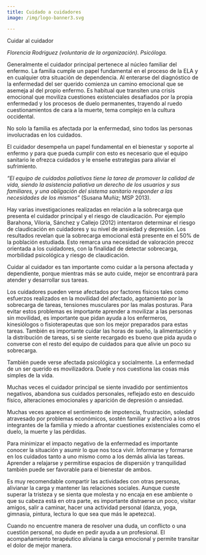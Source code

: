 ```yaml
---
title: Cuidado a cuidadores
image: /img/logo-banner3.svg

---
```


<p class="f4 b lh-title mb2 primary pt4">Cuidar al cuidador</p>

_Florencia Rodriguez (voluntaria de la organización). Psicóloga._


Generalmente el cuidador principal pertenece al núcleo familiar del enfermo. La familia cumple un papel fundamental en el proceso de la ELA y en cualquier otra situación de dependencia.  Al enterarse del diagnóstico de la enfermedad del ser querido comienza un camino emocional que se asemeja al del propio enfermo. Es habitual que transiten una crisis emocional que moviliza cuestiones existenciales desafiados por la propia enfermedad y los procesos de duelo permanentes, trayendo al ruedo cuestionamientos de cara a la muerte, tema complejo en la cultura occidental.

No solo la familia es afectada por la enfermedad, sino todos las personas involucradas en los cuidados.

El cuidador desempeña un papel fundamental en el bienestar y soporte al enfermo y para que pueda cumplir con esto es necesario que el equipo sanitario le ofrezca cuidados y le enseñe estrategias para aliviar el sufrimiento.

_“El equipo de cuidados paliativos tiene la tarea de promover  la calidad de vida, siendo la asistencia paliativa  un derecho de los usuarios y sus familiares, y una obligación del sistema sanitario responder a las necesidades de los mismos”_ (Susana Muñiz; MSP 2013).

Hay varias investigaciones realizadas en relación a la sobrecarga que presenta el cuidador principal y el riesgo de claudicación. Por ejemplo Barahona, Viloria, Sánchez y Callejo (2012) intentaron determinar el riesgo de claudicación en cuidadores y su nivel de ansiedad y depresión. Los resultados revelan que la sobrecarga emocional está presente en el 50% de la población estudiada. Esto remarca una necesidad de valoración precoz orientada a los cuidadores, con la finalidad de detectar sobrecarga, morbilidad psicológica y riesgo de claudicación.

Cuidar al cuidador es tan importante como cuidar a la persona afectada y dependiente, porque mientras más se auto cuide, mejor se encontrará para atender y desarrollar sus tareas.

Los cuidadores pueden verse afectados por factores físicos tales como esfuerzos realizados en la movilidad del afectado, agotamiento por la sobrecarga de tareas, tensiones musculares por las malas posturas. Para evitar estos problemas es importante aprender a movilizar a las personas sin movilidad, es importante que pidan ayuda a los enfermeros, kinesiólogos o fisioterapeutas que son los mejor preparados para estas tareas. También es importante cuidar las horas de sueño, la alimentación y la distribución de tareas, si se siente recargado es bueno que pida ayuda o converse con el resto del equipo de cuidados para que alivie un poco su sobrecarga.

También puede verse afectada psicológica y socialmente. La enfermedad de un ser querido es movilizadora. Duele y nos cuestiona las cosas más simples de la vida.

Muchas veces el cuidador principal se siente invadido por sentimientos negativos, abandona sus cuidados personales, reflejado esto en descuido físico, alteraciones emocionales y aparición de depresión o ansiedad.

Muchas veces aparece el sentimiento de impotencia, frustración, soledad atravesado por problemas económicos, sostén familiar y afectivo a los otros integrantes de la familia y miedo a afrontar cuestiones existenciales como el duelo, la muerte y las pérdidas.

Para minimizar el impacto negativo de la enfermedad es importante conocer la situación y asumir lo que nos toca vivir. Informarse y formarse en los cuidados tanto a uno mismo como a los demás alivia las tareas. Aprender a relajarse y permitirse espacios de dispersión y tranquilidad también puede ser favorable para el bienestar de ambos.

Es muy recomendable compartir las actividades con otras personas, alivianar la carga y mantener las relaciones sociales. Aunque cueste superar la tristeza y se sienta que molesta y no encaja en ese ambiente o que su cabeza está en otra parte, es importante distraerse un poco, visitar amigos, salir a caminar, hacer una actividad personal (danza, yoga, gimnasia, pintura, lectura lo que sea que más le apetezca).

Cuando no encuentre manera de resolver una duda, un conflicto o una cuestión personal, no dude en pedir ayuda a un profesional. El acompañamiento terapéutico aliviana la carga emocional y permite transitar el dolor de mejor manera.
